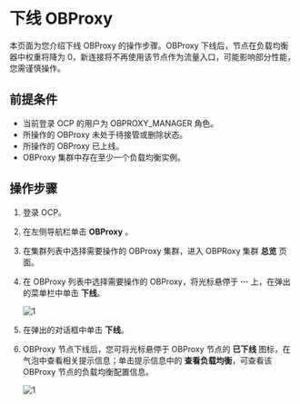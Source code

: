 # 下线 OBProxy

本页面为您介绍下线 OBProxy 的操作步骤。OBProxy 下线后，节点在负载均衡器中权重将降为 0，新连接将不再使用该节点作为流量入口，可能影响部分性能，您需谨慎操作。

## 前提条件

* 当前登录 OCP 的用户为 OBPROXY_MANAGER 角色。
* 所操作的 OBProxy 未处于待接管或删除状态。
* 所操作的 OBProxy 已上线。
* OBProxy 集群中存在至少一个负载均衡实例。

## 操作步骤

1. 登录 OCP。

2. 在左侧导航栏单击 **OBProxy** 。

3. 在集群列表中选择需要操作的 OBProxy 集群，进入 OBPRoxy 集群 **总览** 页面。

4. 在 OBProxy 列表中选择需要操作的 OBProxy，将光标悬停于 **···** 上，在弹出的菜单栏中单击 **下线**。

    ![1](https://obbusiness-private.oss-cn-shanghai.aliyuncs.com/doc/img/ocp/402-cn/%E4%B8%8B%E7%BA%BFobproxy.png)

5. 在弹出的对话框中单击 **下线**。

6. OBProxy 节点下线后，您可将光标悬停于 OBProxy 节点的 **已下线** 图标，在气泡中查看相关提示信息；单击提示信息中的 **查看负载均衡**，可查看该 OBProxy 节点的负载均衡配置信息。

    ![1](https://obbusiness-private.oss-cn-shanghai.aliyuncs.com/doc/img/ocp/403-cn/obproxy%E4%B8%8B%E7%BA%BF.png)
